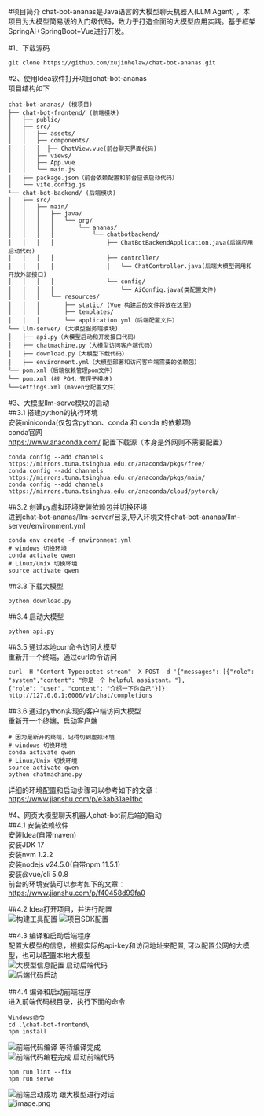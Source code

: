#项目简介
chat-bot-ananas是Java语言的大模型聊天机器人(LLM Agent) ，本项目为大模型简易版的入门级代码，致力于打造全面的大模型应用实践。基于框架SpringAI+SpringBoot+Vue进行开发。

#1、下载源码  
```
git clone https://github.com/xujinhelaw/chat-bot-ananas.git
```  
#2、使用Idea软件打开项目chat-bot-ananas  
项目结构如下
```
chat-bot-ananas/ (根项目)
├── chat-bot-frontend/ (前端模块)
│   ├── public/
│   ├── src/
│   │   ├── assets/
│   │   ├── components/
│   │   │  ├── ChatView.vue(前台聊天界面代码)
│   │   ├── views/
│   │   ├── App.vue
│   │   └── main.js
│   ├── package.json（前台依赖配置和前台应该启动代码）
│   └── vite.config.js
└── chat-bot-backend/ (后端模块)
│   ├── src/
│   │   ├── main/
│   │   │   ├── java/
│   │   │   │   └── org/
│   │   │   │       └── ananas/
│   │   │   │           └── chatbotbackend/
│   │   │   │               ├── ChatBotBackendApplication.java(后端应用启动代码)
│   │   │   │               ├── controller/
│   │   │   │               │   └── ChatController.java(后端大模型调用和开放外部接口)
│   │   │   │               └── config/
│   │   │   │                   └── AiConfig.java(类配置文件)
│   │   │   └── resources/
│   │   │       ├── static/ (Vue 构建后的文件将放在这里)
│   │   │       ├── templates/
│   │   │       └── application.yml（后端配置文件）
└── llm-server/ (大模型服务端模块)
│   ├── api.py（大模型启动和开发接口代码）
│   ├── chatmachine.py（大模型访问客户端代码）
│   ├── download.py（大模型下载代码）
│   ├── environment.yml（大模型部署和访问客户端需要的依赖包）
└── pom.xml（后端依赖管理pom文件）
└── pom.xml (根 POM，管理子模块)
└──settings.xml（maven仓配置文件）
```

#3、大模型llm-serve模块的启动  
##3.1 搭建python的执行环境  
安装miniconda(仅包含python、conda 和 conda 的依赖项)  
conda官网  
https://www.anaconda.com/
配置下载源（本身是外网则不需要配置）  
```
conda config --add channels https://mirrors.tuna.tsinghua.edu.cn/anaconda/pkgs/free/
conda config --add channels https://mirrors.tuna.tsinghua.edu.cn/anaconda/pkgs/main/
conda config --add channels https://mirrors.tuna.tsinghua.edu.cn/anaconda/cloud/pytorch/
```
##3.2 创建py虚拟环境安装依赖包并切换环境  
进到chat-bot-ananas/llm-server/目录,导入环境文件chat-bot-ananas/llm-server/environment.yml  
```
conda env create -f environment.yml
# windows 切换环境
conda activate qwen
# Linux/Unix 切换环境
source activate qwen
```
##3.3 下载大模型  
```
python download.py
```
##3.4 启动大模型  
```
python api.py
```
##3.5 通过本地curl命令访问大模型  
重新开一个终端，通过curl命令访问  
```
curl -H "Content-Type:octet-stream" -X POST -d '{"messages": [{"role": "system","content": "你是一个 helpful assistant。"},
{"role": "user", "content": "介绍一下你自己"}]}' http://127.0.0.1:6006/v1/chat/completions
```
##3.6 通过python实现的客户端访问大模型  
重新开一个终端，启动客户端
```
# 因为是新开的终端，记得切到虚拟环境
# windows 切换环境
conda activate qwen
# Linux/Unix 切换环境
source activate qwen
python chatmachine.py
```
详细的环境配置和启动步骤可以参考如下的文章：  
https://www.jianshu.com/p/e3ab31ae1fbc  

#4、网页大模型聊天机器人chat-bot前后端的启动  
##4.1 安装依赖软件  
安装Idea(自带maven)  
安装JDK 17  
安装nvm 1.2.2  
安装nodejs v24.5.0(自带npm 11.5.1)  
安装@vue/cli 5.0.8  
前台的环境安装可以参考如下的文章：  
https://www.jianshu.com/p/f40458d99fa0  

##4.2 Idea打开项目，并进行配置  
![构建工具配置](https://upload-images.jianshu.io/upload_images/19704237-f9c9f8ba1faee2f9.png?imageMogr2/auto-orient/strip%7CimageView2/2/w/1240)
![项目SDK配置](https://upload-images.jianshu.io/upload_images/19704237-620bee8175d03d1a.png?imageMogr2/auto-orient/strip%7CimageView2/2/w/1240)

##4.3 编译和启动后端程序  
配置大模型的信息，根据实际的api-key和访问地址来配置,
可以配置公网的大模型，也可以配置本地大模型  
![大模型信息配置](https://upload-images.jianshu.io/upload_images/19704237-57064f8b48dae90b.png?imageMogr2/auto-orient/strip%7CimageView2/2/w/1240)
启动后端代码  
![后端代码启动](https://upload-images.jianshu.io/upload_images/19704237-527a407896c52264.png?imageMogr2/auto-orient/strip%7CimageView2/2/w/1240)

##4.4 编译和启动前端程序  
进入前端代码根目录，执行下面的命令  
```
Windows命令
cd .\chat-bot-frontend\
npm install
```  
![前端代码编译](https://upload-images.jianshu.io/upload_images/19704237-ceb580910c6ad9b8.png?imageMogr2/auto-orient/strip%7CimageView2/2/w/1240)
等待编译完成  
![前端代码编程完成](https://upload-images.jianshu.io/upload_images/19704237-6eaf0b88f5fb5c7a.png?imageMogr2/auto-orient/strip%7CimageView2/2/w/1240)
启动前端代码  
```
npm run lint --fix
npm run serve
```  
![前端启动成功](https://upload-images.jianshu.io/upload_images/19704237-8622acb19c2af85e.png?imageMogr2/auto-orient/strip%7CimageView2/2/w/1240)
跟大模型进行对话  
![image.png](https://upload-images.jianshu.io/upload_images/19704237-0676bcbf2b9261d8.png?imageMogr2/auto-orient/strip%7CimageView2/2/w/1240)






